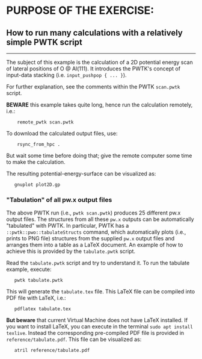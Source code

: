 # PURPOSE OF THE EXERCISE:
## How to run many calculations with a relatively simple PWTK script
--------------------------------------------------------------------

The subject of this example is the calculation of a 2D potential
energy scan of lateral positions of O @ Al(111). It introduces the
PWTK's concept of input-data stacking (i.e. `input_pushpop { ... }`).

For further explanation, see the comments within the PWTK `scan.pwtk`
script. 

**BEWARE** this example takes quite long, hence run the calculation
remotely, i.e.:

        remote_pwtk scan.pwtk
        
To download the calculated output files, use:
	
	    rsync_from_hpc .
		
But wait some time before doing that; give the remote computer
some time to make the calculation.

The resulting potential-energy-surface can be visualized as:

       gnuplot plot2D.gp
       
       
### "Tabulation" of all pw.x output files

The above PWTK run (i.e., `pwtk scan.pwtk`) produces 25 different pw.x
output files. The structures from all these `pw.x` outputs can be
automatically "tabulated" with PWTK. In particular, PWTK has a
`::pwtk::pwo::tabulateStructs` command, which automatically plots
(i.e., prints to PNG file) structures from the supplied `pw.x` output
files and arranges them into a table as a LaTeX document. An example
of how to achieve this is provided by the `tabulate.pwtk` script.

Read the `tabulate.pwtk` script and try to understand it. To run the
tabulate example, execute:
     
       pwtk tabulate.pwtk
       
This will generate the `tabulate.tex` file. This LaTeX file can be
compiled into PDF file with LaTeX, i.e.:

       pdflatex tabulate.tex
       
**But beware** that current Virtual Machine does not have LaTeX
installed. If you want to install LaTeX, you can execute in the
terminal `sudo apt install texlive`. Instead the corresponding
pre-compiled PDF file is provided in `reference/tabulate.pdf`.
This file can be visualized as:

       atril reference/tabulate.pdf



